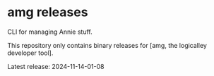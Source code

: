 # amg releases

CLI for managing Annie stuff.

This repository only contains binary releases for [amg, the logicalley developer tool].

Latest release: 2024-11-14-01-08
